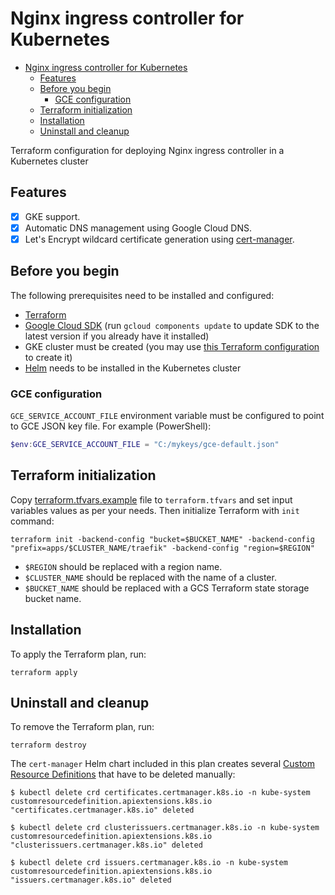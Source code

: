 # Nginx ingress controller for Kubernetes

- [Nginx ingress controller for Kubernetes](#nginx-ingress-controller-for-kubernetes)
  - [Features](#features)
  - [Before you begin](#before-you-begin)
    - [GCE configuration](#gce-configuration)
  - [Terraform initialization](#terraform-initialization)
  - [Installation](#installation)
  - [Uninstall and cleanup](#uninstall-and-cleanup)

Terraform configuration for deploying Nginx ingress controller in a Kubernetes cluster

## Features

- [X] GKE support.
- [x] Automatic DNS management using Google Cloud DNS.
- [X] Let's Encrypt wildcard certificate generation using [cert-manager](https://cert-manager.readthedocs.io/en/latest/).

## Before you begin

The following prerequisites need to be installed and configured:

- [Terraform](https://www.terraform.io/downloads.html)
- [Google Cloud SDK](https://cloud.google.com/sdk/install) (run `gcloud components update` to update SDK to the latest version if you already have it installed)
- GKE cluster must be created (you may use [this Terraform configuration](https://github.com/Wi3ard/gke-cluster-terraform) to create it)
- [Helm](https://helm.sh/) needs to be installed in the Kubernetes cluster

### GCE configuration

`GCE_SERVICE_ACCOUNT_FILE` environment variable must be configured to point to GCE JSON key file. For example (PowerShell):

```powershell
$env:GCE_SERVICE_ACCOUNT_FILE = "C:/mykeys/gce-default.json"
```

## Terraform initialization

Copy [terraform.tfvars.example](terraform.tfvars.example) file to `terraform.tfvars` and set input variables values as per your needs. Then initialize Terraform with `init` command:

```shell
terraform init -backend-config "bucket=$BUCKET_NAME" -backend-config "prefix=apps/$CLUSTER_NAME/traefik" -backend-config "region=$REGION"
```

- `$REGION` should be replaced with a region name.
- `$CLUSTER_NAME` should be replaced with the name of a cluster.
- `$BUCKET_NAME` should be replaced with a GCS Terraform state storage bucket name.

## Installation

To apply the Terraform plan, run:

```shell
terraform apply
```

## Uninstall and cleanup

To remove the Terraform plan, run:

```shell
terraform destroy
```

The `cert-manager` Helm chart included in this plan creates several [Custom Resource Definitions](https://docs.okd.io/latest/admin_guide/custom_resource_definitions.html) that have to be deleted manually:

```shell
$ kubectl delete crd certificates.certmanager.k8s.io -n kube-system
customresourcedefinition.apiextensions.k8s.io "certificates.certmanager.k8s.io" deleted

$ kubectl delete crd clusterissuers.certmanager.k8s.io -n kube-system
customresourcedefinition.apiextensions.k8s.io "clusterissuers.certmanager.k8s.io" deleted

$ kubectl delete crd issuers.certmanager.k8s.io -n kube-system
customresourcedefinition.apiextensions.k8s.io "issuers.certmanager.k8s.io" deleted
```

